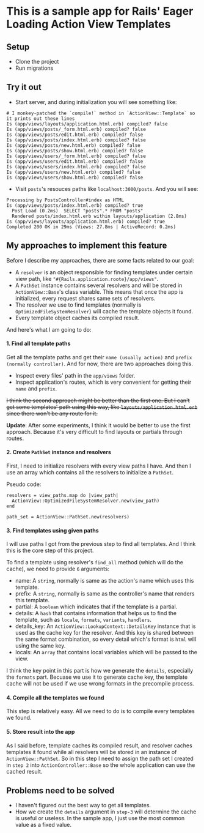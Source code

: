 # This is a sample app for Rails' Eager Loading Action View Templates

## Setup

- Clone the project
- Run migrations

## Try it out

- Start server, and during initialization you will see something like:

```
# I monkey-patched the `compile!` method in `ActionView::Template` so it prints out these lines
Is (app/views/layouts/application.html.erb) compiled? false
Is (app/views/posts/_form.html.erb) compiled? false
Is (app/views/posts/edit.html.erb) compiled? false
Is (app/views/posts/index.html.erb) compiled? false
Is (app/views/posts/new.html.erb) compiled? false
Is (app/views/posts/show.html.erb) compiled? false
Is (app/views/users/_form.html.erb) compiled? false
Is (app/views/users/edit.html.erb) compiled? false
Is (app/views/users/index.html.erb) compiled? false
Is (app/views/users/new.html.erb) compiled? false
Is (app/views/users/show.html.erb) compiled? false
```

- Visit `posts`'s resouces paths like `localhost:3000/posts`. And you will see:

```
Processing by PostsController#index as HTML
Is (app/views/posts/index.html.erb) compiled? true
  Post Load (0.2ms)  SELECT "posts".* FROM "posts"
  Rendered posts/index.html.erb within layouts/application (2.8ms)
Is (app/views/layouts/application.html.erb) compiled? true
Completed 200 OK in 29ms (Views: 27.8ms | ActiveRecord: 0.2ms)
```
## My approaches to implement this feature

Before I describe my approaches, there are some facts related to our goal:

- A `resolver` is an object responsible for finding templates under certain view path, like `"#{Rails.application.roote}/app/views"`.
- A `PathSet` instance contains several resolvers and will be stored in `ActionView::Base`'s class variable. This means that once the app is initialized, every request shares same sets of resolvers.
- The resolver we use to find templates (normally is `OptimizedFileSystemResolver`) will cache the template objects it found.
- Every template object caches its compiled result.

And here's what I am going to do:

#### 1. Find all template paths
Get all the template paths and get their `name (usually action)` and `prefix (normally controller)`. And for now, there are two approaches doing this.

- Inspect every files' path in the `app/views` folder.
- Inspect application's routes, which is very convenient for getting their `name` and `prefix`.

~~I think the second approach might be better than the first one. But I can't get some templates' path using this way, like `layouts/application.html.erb` since there won't be any route for it.~~

**Update**: After some experiments, I think it would be better to use the first approach. Because it's very difficult to find layouts or partials through routes.

#### 2. Create `PathSet` instance and resolvers

First, I need to initialize resolvers with every view paths I have. And then I use an array which contains all the resolvers to initialize a `PathSet`.

Pseudo code:

```
resolvers = view_paths.map do |view_path|
  ActionView::OptimizedFileSystemResolver.new(view_path)
end

path_set = ActionView::PathSet.new(resolvers)
```


#### 3. Find templates using given paths

I will use paths I got from the previous step to find all templates.  And I think this is the core step of this project.

To find a template using resolver's `find_all` method (which will do the cache), we need to provide `6` arguments:

- name: A `string`, normally is same as the action's name which uses this template.
- prefix: A `string`, normally is same as the controller's name that renders this template.
- partial: A `boolean` which indicates that if the template is a partial.
- details: A `hash` that contains information that helps us to find the template, such as `locale`, `formats`, `variants`, `handlers`.
- details_key: An `ActionView::LookupContext::DetailsKey` instance that is used as the cache key for the resolver. And this key is shared between the same format combination, so every detail which's format is `html` will using the same key.
- locals: An `array` that contains local variables which will be passed to the view.

I think the key point in this part is how we generate the `details`, especially the `formats` part. Becuase we use it to generate cache key, the template cache will not be used if we use wrong formats in the precompile process.

#### 4. Compile all the templates we found

This step is relatively easy. All we need to do is to compile every templates we found.

#### 5. Store result into the app

As I said before, template caches its compiled result, and resolver caches templates it found while all resolvers will be stored in an instance of `ActionView::PathSet`. So in this step I need to assign the path set I created in `step 2` into `ActionController::Base` so the whole application can use the cached result.


## Problems need to be solved

- I haven't figured out the best way to get all templates.
- How we create the `details` argument in `step-3` will determine the cache is useful or useless. In the sample app, I just use the most common value as a fixed value.
